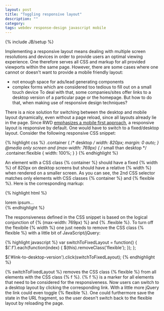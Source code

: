 ```yaml
---
layout: post
title: "Toggling responsive layout"
description: ""
category:
tags: webdev response-design javascript mobile
---
```

{% include JB/setup %}

Implementing a responsive layout means dealing with multiple screen resolutions and devices in order to provide users an optimal viewing experience. One therefore serves all CSS and markup for all provided viewports within the same page. However, there are some cases where one cannot or doesn't want to provide a mobile friendly layout:
* not enough space for ads/lead generating components 
* complex forms which are considered too tedious to fill out on a small touch device
To deal with that, some companies/sites offer links to a desktop version of a particular page or the homepage. But how to do that, when making use of responsive design techniques?

There is a nice solution for switching between the desktop and mobile layout dynamically, even without a page reload, since all layouts already lie in the page. Since RWD [emphasizes a mobile first approach](http://en.wikipedia.org/wiki/Responsive_web_design#Mobile_first.2C_unobtrusive_JavaScript.2C_and_progressive_enhancement), a responsive layout is responsive by default. One would have to switch to a fixed/desktop layout.
Consider the following responsive CSS snippet:

{% highlight css %}
.container { /* desktop */
  width: 820px;
  margin: 0 auto;
}
@media only screen and (max-width: 769px) { /* small than desktop */  
  .container.flexible {
    width: 100%;
  }
}
{% endhighlight %}

An element with a CSS class {% container %} should have a fixed {% width %} of 820px on desktop screens but should have a relative {% width %} when rendered on a smaller screen. As you can see, the 2nd CSS selector matches only elements with CSS classes {% container %} and {% flexible %}. Here is the corresponding markup:

{% highlight html %}
<div class="container flexible x">lorem ipsum...</div>
{% endhighlight %}

The responsiveness defined in the CSS snippet is based on the logical conjunction of {% (max-width: 769px) %} and {% .flexible %}. To turn off the flexibile {% width %} one just needs to remove the CSS class {% flexible %} with a little bit of JavaScript/jQuery:

{% highlight javascript %}
var switchToFixedLayout = function() {
  $('.f').each(function(index) {
    $(this).removeClass('flexible');
  });
};

$('#link-to-desktop-version').click(switchToFixedLayout);
{% endhighlight %}

{% switchToFixedLayout %} removes the CSS class {% flexible %} from all elements with the CSS class {% f %}. {% f %} is a marker for all elements that need to be considered for the responsiveness.
Now users can switch to a desktop layout by clicking the corresponding link. With a little more jQuery the link could even toggle {% flexible %}. One could furthermore save the state in the URL fragment, so the user doesn't switch back to the flexible layout by reloading the page.
